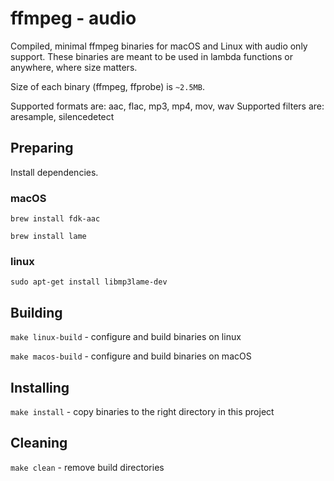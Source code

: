 # ffmpeg - audio
Compiled, minimal ffmpeg binaries for macOS and Linux with audio only support.
These binaries are meant to be used in lambda functions or anywhere, where size matters.

Size of each binary (ffmpeg, ffprobe) is `~2.5MB`.  

Supported formats are: aac, flac, mp3, mp4, mov, wav
Supported filters are: aresample, silencedetect

## Preparing
Install dependencies.

### macOS
`brew install fdk-aac`

`brew install lame`

### linux
`sudo apt-get install libmp3lame-dev`

## Building

`make linux-build` - configure and build binaries on linux

`make macos-build` - configure and build binaries on macOS

## Installing
`make install` - copy binaries to the right directory in this project

## Cleaning
`make clean` - remove build directories
